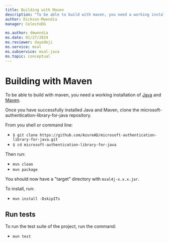 ```yaml
---
title: Building with Maven
description: "To be able to build with maven, you need a working installation of Java and Maven."
author: Dickson-Mwendia
manager: CelesteDG

ms.author: dmwendia
ms.date: 01/27/2024
ms.reviewer: dayodeji
ms.service: msal
ms.subservice: msal-java
ms.topic: conceptual
---
```


# Building with Maven

To be able to build with maven, you need a working installation of [Java](https://www.oracle.com/technetwork/java/javase/downloads/index.html) and [Maven](https://maven.apache.org/download.cgi).

Once you have successfully installed Java and Maven, clone the microsoft-authentication-library-for-java repository.

From you shell or command line:

- `$ git clone https://github.com/AzureAD/microsoft-authentication-library-for-java.git`
- `$ cd microsoft-authentication-library-for-java`

Then run:

- `mvn clean`
- `mvn package`

You should now have a "target" directory with `msal4j-x.x.x.jar`.

To install, run:

- `mvn install -DskipITs`

## Run tests

To run the test suite of the project, run the command:

- `mvn test`
